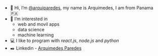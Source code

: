 - 👋 Hi, I’m [@arquiparedes](https://twitter.com/arquiparedes), my name is Arquimedes, I am from Panama	🇵🇦
- 👀 I’m interested in 
  - web and movil apps
  - data science
  - machine learning
- 💻 I like to program with *react.js*, *node.js* and *python*
- ✒️ Linkedin - [Arquimedes Paredes](https://www.linkedin.com/in/arquiparedes/)
